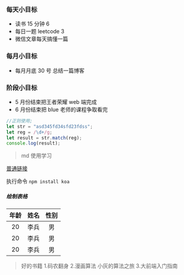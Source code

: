 ### 每天小目标

- 读书 15 分钟 6
- 每日一题 leetcode 3
- 微信文章每天搞懂一篇

### 每月小目标

- 每月月底 30 号 总结一篇博客

### 阶段小目标

- 5 月份结束把王者荣耀 web 端完成
- 6 月份结束把 blue 老师的课程争取看完

```js
//正则使用;
let str = "asd345fd34sfd23fdss";
let reg = /\d+/g;
let result = str.match(reg);
console.log(result);
```

> md 使用学习

[普通链接](https://www.mdeditor.com/)

执行命令 `npm install koa`

##### 绘制表格

| 年龄 | 姓名 | 性别 |
| :--: | :--: | :--: |
|  20  | 李兵 |  男  |
|  20  | 李兵 |  男  |
|  20  | 李兵 |  男  |

> 好的书籍 1.码农翻身 2.漫画算法 小灰的算法之旅 3.大前端入门指南
